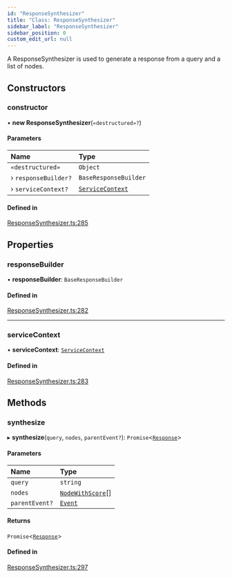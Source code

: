 ```yaml
---
id: "ResponseSynthesizer"
title: "Class: ResponseSynthesizer"
sidebar_label: "ResponseSynthesizer"
sidebar_position: 0
custom_edit_url: null
---
```


A ResponseSynthesizer is used to generate a response from a query and a list of nodes.

## Constructors

### constructor

• **new ResponseSynthesizer**(`«destructured»?`)

#### Parameters

| Name | Type |
| :------ | :------ |
| `«destructured»` | `Object` |
| › `responseBuilder?` | `BaseResponseBuilder` |
| › `serviceContext?` | [`ServiceContext`](../interfaces/ServiceContext.md) |

#### Defined in

[ResponseSynthesizer.ts:285](https://github.com/run-llama/LlamaIndexTS/blob/2db8a8c/packages/core/src/ResponseSynthesizer.ts#L285)

## Properties

### responseBuilder

• **responseBuilder**: `BaseResponseBuilder`

#### Defined in

[ResponseSynthesizer.ts:282](https://github.com/run-llama/LlamaIndexTS/blob/2db8a8c/packages/core/src/ResponseSynthesizer.ts#L282)

___

### serviceContext

• **serviceContext**: [`ServiceContext`](../interfaces/ServiceContext.md)

#### Defined in

[ResponseSynthesizer.ts:283](https://github.com/run-llama/LlamaIndexTS/blob/2db8a8c/packages/core/src/ResponseSynthesizer.ts#L283)

## Methods

### synthesize

▸ **synthesize**(`query`, `nodes`, `parentEvent?`): `Promise`<[`Response`](Response.md)\>

#### Parameters

| Name | Type |
| :------ | :------ |
| `query` | `string` |
| `nodes` | [`NodeWithScore`](../interfaces/NodeWithScore.md)[] |
| `parentEvent?` | [`Event`](../interfaces/Event.md) |

#### Returns

`Promise`<[`Response`](Response.md)\>

#### Defined in

[ResponseSynthesizer.ts:297](https://github.com/run-llama/LlamaIndexTS/blob/2db8a8c/packages/core/src/ResponseSynthesizer.ts#L297)
